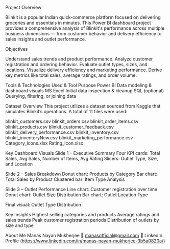 Project Overview

Blinkit is a popular Indian quick-commerce platform focused on delivering groceries and essentials in minutes. This Power BI dashboard project provides a comprehensive analysis of Blinkit's performance across multiple business dimensions — from customer behavior and delivery efficiency to sales insights and outlet performance.

Objectives

Understand sales trends and product performance.
Analyze customer registration and ordering behavior.
Evaluate outlet types, sizes, and locations.
Visualize delivery efficiency and marketing performance.
Derive key metrics like total sales, average ratings, and order volume.

Tools & Technologies Used & Tool	Purpose
Power BI	Data modeling & dashboard visuals
MS Excel	Initial data inspection & cleanup
SQL (optional)	Querying, filtering, or joining data

Dataset Overview
This project utilizes a dataset sourced from Kaggle that simulates Blinkit’s operations. A total of 11 files were used:

blinkit_customers.csv
blinkit_orders.csv
blinkit_order_items.csv
blinkit_products.csv
blinkit_customer_feedback.csv
blinkit_delivery_performance.csv
blinkit_inventory.csv
blinkit_inventoryNew.csv
blinkit_marketing_performance.csv
Category_Icons.xlsx
Rating_Icon.xlsx

Key Dashboard Visuals
Slide 1 – Executive Summary
Four KPI cards: Total Sales, Avg Sales, Number of Items, Avg Rating
Slicers: Outlet Type, Size, and Location

Slide 2 – Sales Breakdown
Donut chart: Products by Category
Bar chart: Total Sales by Product
Clustered bar: Item Type Analysis

Slide 3 – Outlet Performance
Line chart: Customer registration over time
Donut chart: Outlet Size Distribution
Bar chart: Outlet Location Type

Final visual: Outlet Type Distribution

Key Insights
Highest selling categories and products
Average ratings and sales trends
Peak customer registration periods
Distribution of outlets by size and type

About Me
Manas Nayan Mukherjee
📧 manasofficial@gmail.com
🔗 LinkedIn Profile (https://www.linkedin.com/in/manas-nayan-mukherjee-3b5a0820a/)
